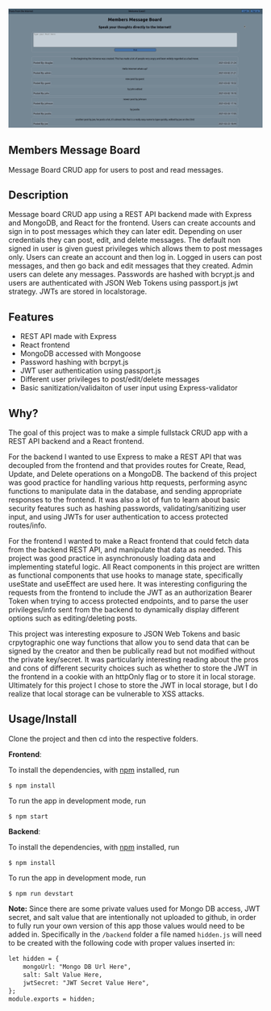 <h4 align="center">
<img alt="Members Message Board Gif" src="demo/MembersMessageBoard.gif" width="900px">
</h4>

## Members Message Board
Message Board CRUD app for users to post and read messages.

## Description
Message board CRUD app using a REST API backend made with Express and MongoDB, and React for the frontend. Users can create accounts and sign in to post messages which they can later edit. Depending on user credentials they can post, edit, and delete messages. The default non signed in user is given guest privileges which allows them to post messages only. Users can create an account and then log in. Logged in users can post messages, and then go back and edit messages that they created. Admin users can delete any messages. Passwords are hashed with bcrypt.js and users are authenticated with JSON Web Tokens using passport.js jwt strategy. JWTs are stored in localstorage.

## Features

- REST API made with Express
- React frontend
- MongoDB accessed with Mongoose
- Password hashing with bcrpyt.js
- JWT user authentication using passport.js
- Different user privileges to post/edit/delete messages
- Basic sanitization/validaiton of user input using Express-validator

## Why?
The goal of this project was to make a simple fullstack CRUD app with a REST API backend and a React frontend. 

For the backend I wanted to use Express to make a REST API that was decoupled from the frontend and that provides routes for Create, Read, Update, and Delete operations on a MongoDB. The backend of this project was good practice for handling various http requests, performing async functions to manipulate data in the database, and sending appropriate responses to the frontend. It was also a lot of fun to learn about basic security features such as hashing passwords, validating/sanitizing user input, and using JWTs for user authentication to access protected routes/info. 

For the frontend I wanted to make a React frontend that could fetch data from the backend REST API, and manipulate that data as needed. This project was good practice in asynchronously loading data and implementing stateful logic. All React components in this project are written as functional components that use hooks to manage state, specifically useState and useEffect are used here. It was interesting configuring the requests from the frontend to include the JWT as an authorization Bearer Token when trying to access protected endpoints, and to parse the user privileges/info sent from the backend to dynamically display different options such as editing/deleting posts. 

This project was interesting exposure to JSON Web Tokens and basic crpytographic one way functions that allow you to send data that can be signed by the creator and then be publically read but not modified without the private key/secret. It was particularly interesting reading about the pros and cons of different security choices such as whether to store the JWT in the frontend in a cookie with an httpOnly flag or to store it in local storage. Ultimately for this project I chose to store the JWT in local storage, but I do realize that local storage can be vulnerable to XSS attacks.

## Usage/Install

Clone the project and then cd into the respective folders. 

**Frontend**:

To install the dependencies, with [npm](https://npmjs.org/) installed, run

```
$ npm install
```

To run the app in development mode, run

```
$ npm start
```

**Backend**:

To install the dependencies, with [npm](https://npmjs.org/) installed, run

```
$ npm install
```

To run the app in development mode, run

```
$ npm run devstart
```

**Note:** Since there are some private values used for Mongo DB access, JWT secret, and salt value that are intentionally not uploaded to github, in order to fully run your own version of this app those values would need to be added in. Specifically in the `/backend` folder a file named `hidden.js` will need to be created with the following code with proper values inserted in:
```
let hidden = {
    mongoUrl: "Mongo DB Url Here",
    salt: Salt Value Here,
    jwtSecret: "JWT Secret Value Here",
};
module.exports = hidden;
```